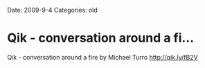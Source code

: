 Date: 2009-9-4
Categories: old

# Qik - conversation around a fi...

Qik - conversation around a fire by Michael Turro <a href="http://qik.ly/fB2V" rel="nofollow">http://qik.ly/fB2V</a>
